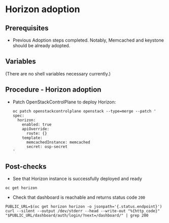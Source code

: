 # Horizon adoption

## Prerequisites

* Previous Adoption steps completed. Notably, Memcached and
  keystone should be already adopted.

## Variables

(There are no shell variables necessary currently.)

## Procedure - Horizon adoption

* Patch OpenStackControlPlane to deploy Horizon:

  ```
  oc patch openstackcontrolplane openstack --type=merge --patch '
  spec:
    horizon:
      enabled: true
      apiOverride:
        route: {}
      template:
        memcachedInstance: memcached
        secret: osp-secret
  '
  ```

## Post-checks

* See that Horizon instance is successfully deployed and ready

```
oc get horizon
```

* Check that dashboard is reachable and returns status code `200`

```
PUBLIC_URL=$(oc get horizon horizon -o jsonpath='{.status.endpoint}')
curl --silent --output /dev/stderr --head --write-out "%{http_code}" "$PUBLIC_URL/dashboard/auth/login/?next=/dashboard/" | grep 200
```
